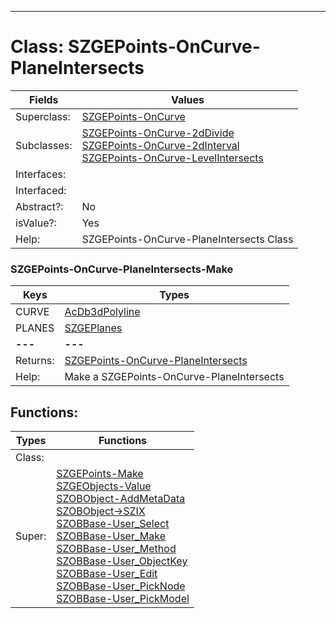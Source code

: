 ---------

# Class:	SZGEPoints-OnCurve-PlaneIntersects

| Fields | Values |
| --------- | --------- |
| Superclass: | [SZGEPoints-OnCurve](SZGEPoints-OnCurve.html) |
| Subclasses: | [SZGEPoints-OnCurve-2dDivide](SZGEPoints-OnCurve-2dDivide.html) <br> [SZGEPoints-OnCurve-2dInterval](SZGEPoints-OnCurve-2dInterval.html) <br> [SZGEPoints-OnCurve-LevelIntersects](SZGEPoints-OnCurve-LevelIntersects.html) |
| Interfaces: |  |
| Interfaced: |  |
| Abstract?: | No |
| isValue?: | Yes |
| Help: | SZGEPoints-OnCurve-PlaneIntersects Class |

### SZGEPoints-OnCurve-PlaneIntersects-Make

| Keys | Types |
| --------- | --------- |
| CURVE | [AcDb3dPolyline](AcDb3dPolyline.html) |
| PLANES | [SZGEPlanes](SZGEPlanes.html) |
| **---** | **---** |
| Returns: | [SZGEPoints-OnCurve-PlaneIntersects](SZGEPoints-OnCurve-PlaneIntersects.html) |
| Help: | Make a SZGEPoints-OnCurve-PlaneIntersects |


## Functions:

| Types | Functions |
| --------- | --------- |
| Class: |  |
| Super: | [SZGEPoints-Make](SZGEPoints.html) <br> [SZGEObjects-Value](SZGEObjects.html) <br> [SZOBObject-AddMetaData](SZOBObject.html) <br> [SZOBObject->SZIX](SZOBObject.html) <br> [SZOBBase-User_Select](SZOBBase.html) <br> [SZOBBase-User_Make](SZOBBase.html) <br> [SZOBBase-User_Method](SZOBBase.html) <br> [SZOBBase-User_ObjectKey](SZOBBase.html) <br> [SZOBBase-User_Edit](SZOBBase.html) <br> [SZOBBase-User_PickNode](SZOBBase.html) <br> [SZOBBase-User_PickModel](SZOBBase.html) |


